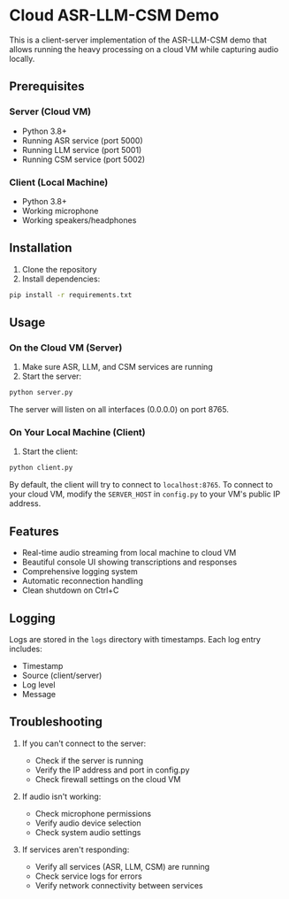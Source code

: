 # Cloud ASR-LLM-CSM Demo

This is a client-server implementation of the ASR-LLM-CSM demo that allows running the heavy processing on a cloud VM while capturing audio locally.

## Prerequisites

### Server (Cloud VM)

- Python 3.8+
- Running ASR service (port 5000)
- Running LLM service (port 5001)
- Running CSM service (port 5002)

### Client (Local Machine)

- Python 3.8+
- Working microphone
- Working speakers/headphones

## Installation

1. Clone the repository
2. Install dependencies:

```bash
pip install -r requirements.txt
```

## Usage

### On the Cloud VM (Server)

1. Make sure ASR, LLM, and CSM services are running
2. Start the server:

```bash
python server.py
```

The server will listen on all interfaces (0.0.0.0) on port 8765.

### On Your Local Machine (Client)

1. Start the client:

```bash
python client.py
```

By default, the client will try to connect to `localhost:8765`. To connect to your cloud VM, modify the `SERVER_HOST` in `config.py` to your VM's public IP address.

## Features

- Real-time audio streaming from local machine to cloud VM
- Beautiful console UI showing transcriptions and responses
- Comprehensive logging system
- Automatic reconnection handling
- Clean shutdown on Ctrl+C

## Logging

Logs are stored in the `logs` directory with timestamps. Each log entry includes:

- Timestamp
- Source (client/server)
- Log level
- Message

## Troubleshooting

1. If you can't connect to the server:

   - Check if the server is running
   - Verify the IP address and port in config.py
   - Check firewall settings on the cloud VM

2. If audio isn't working:

   - Check microphone permissions
   - Verify audio device selection
   - Check system audio settings

3. If services aren't responding:
   - Verify all services (ASR, LLM, CSM) are running
   - Check service logs for errors
   - Verify network connectivity between services
